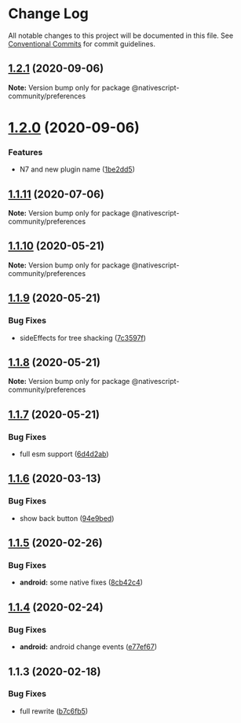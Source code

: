 # Change Log

All notable changes to this project will be documented in this file.
See [Conventional Commits](https://conventionalcommits.org) for commit guidelines.

## [1.2.1](https://github.com/farfromrefug/nativescript-preferences/compare/v1.2.0...v1.2.1) (2020-09-06)

**Note:** Version bump only for package @nativescript-community/preferences





# [1.2.0](https://github.com/farfromrefug/nativescript-preferences/compare/v1.1.11...v1.2.0) (2020-09-06)


### Features

* N7 and new plugin name ([1be2dd5](https://github.com/farfromrefug/nativescript-preferences/commit/1be2dd53a4905cffcfd6c79dfd125edb5991da35))





## [1.1.11](https://github.com/nativescript-community/preferences/compare/v1.1.10...v1.1.11) (2020-07-06)

**Note:** Version bump only for package @nativescript-community/preferences





## [1.1.10](https://github.com/nativescript-community/preferences/compare/v1.1.9...v1.1.10) (2020-05-21)

**Note:** Version bump only for package @nativescript-community/preferences





## [1.1.9](https://github.com/nativescript-community/preferences/compare/v1.1.8...v1.1.9) (2020-05-21)


### Bug Fixes

* sideEffects for tree shacking ([7c3597f](https://github.com/nativescript-community/preferences/commit/7c3597ffeb4e6fa31db5e693686b4371ff9cd297))





## [1.1.8](https://github.com/nativescript-community/preferences/compare/v1.1.7...v1.1.8) (2020-05-21)

**Note:** Version bump only for package @nativescript-community/preferences





## [1.1.7](https://github.com/nativescript-community/preferences/compare/v1.1.6...v1.1.7) (2020-05-21)


### Bug Fixes

* full esm support ([6d4d2ab](https://github.com/nativescript-community/preferences/commit/6d4d2ab54a750c6377a83cf2220bdb5cccc52e5a))





## [1.1.6](https://github.com/nativescript-community/preferences/compare/v1.1.5...v1.1.6) (2020-03-13)


### Bug Fixes

* show back button ([94e9bed](https://github.com/nativescript-community/preferences/commit/94e9bedcf1fbe2f2f9ae21ab2f2a29bff6eb78cf))





## [1.1.5](https://github.com/nativescript-community/preferences/compare/v1.1.4...v1.1.5) (2020-02-26)


### Bug Fixes

* **android:** some native fixes ([8cb42c4](https://github.com/nativescript-community/preferences/commit/8cb42c489e63ec4763c5c6b9e0008a0378444062))





## [1.1.4](https://github.com/nativescript-community/preferences/compare/v1.1.3...v1.1.4) (2020-02-24)


### Bug Fixes

* **android:** android change events ([e77ef67](https://github.com/nativescript-community/preferences/commit/e77ef67ddd52e6e62cd4a5de35b0a4f1babee6b8))





## 1.1.3 (2020-02-18)


### Bug Fixes

* full rewrite ([b7c6fb5](https://github.com/nativescript-community/preferences/commit/b7c6fb51d23d9c6761e2871590caffef14bb28ee))
